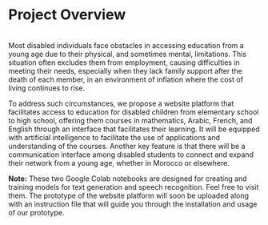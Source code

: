 <h1>Project Overview</h1> <br /> 
Most disabled individuals face obstacles in accessing education from a young age due to their physical, and sometimes mental, limitations. This situation often excludes them from employment, causing difficulties in meeting their needs, especially when they lack family support after the death of each member, in an environment of inflation where the cost of living continues to rise.

To address such circumstances, we propose a website platform that facilitates access to education for disabled children from elementary school to high school, offering them courses in mathematics, Arabic, French, and English through an interface that facilitates their learning. It will be equipped with artificial intelligence to facilitate the use of applications and understanding of the courses. Another key feature is that there will be a communication interface among disabled students to connect and expand their network from a young age, whether in Morocco or elsewhere.


**Note:** These two Google Colab notebooks are designed for creating and training models for text generation and speech recognition. Feel free to visit them.
The prototype of the website platform will soon be uploaded along with an instruction file that will guide you through the installation and usage of our prototype.
